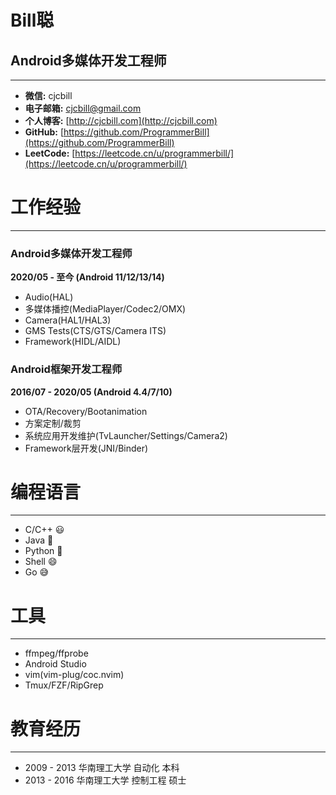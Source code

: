 # Bill聪
## Android多媒体开发工程师

---

- **微信:**     cjcbill
- **电子邮箱:** cjcbill@gmail.com
- **个人博客:** [http://cjcbill.com](http://cjcbill.com)
- **GitHub:**   [https://github.com/ProgrammerBill](https://github.com/ProgrammerBill)
- **LeetCode:**   [https://leetcode.cn/u/programmerbill/](https://leetcode.cn/u/programmerbill/)

# 工作经验

---

### Android多媒体开发工程师

**2020/05 - 至今 (Android 11/12/13/14)**

- Audio(HAL)
- 多媒体播控(MediaPlayer/Codec2/OMX)
- Camera(HAL1/HAL3)
- GMS Tests(CTS/GTS/Camera ITS)
- Framework(HIDL/AIDL)

### Android框架开发工程师

**2016/07 - 2020/05 (Android 4.4/7/10)**

- OTA/Recovery/Bootanimation
- 方案定制/裁剪
- 系统应用开发维护(TvLauncher/Settings/Camera2)
- Framework层开发(JNI/Binder)

# 编程语言

---

- C/C++  😃
- Java   🙂
- Python 🙂
- Shell  😄
- Go     😅

# 工具

---

- ffmpeg/ffprobe
- Android Studio
- vim(vim-plug/coc.nvim)
- Tmux/FZF/RipGrep

# 教育经历

---

- 2009 - 2013 华南理工大学 自动化 本科
- 2013 - 2016 华南理工大学 控制工程 硕士


